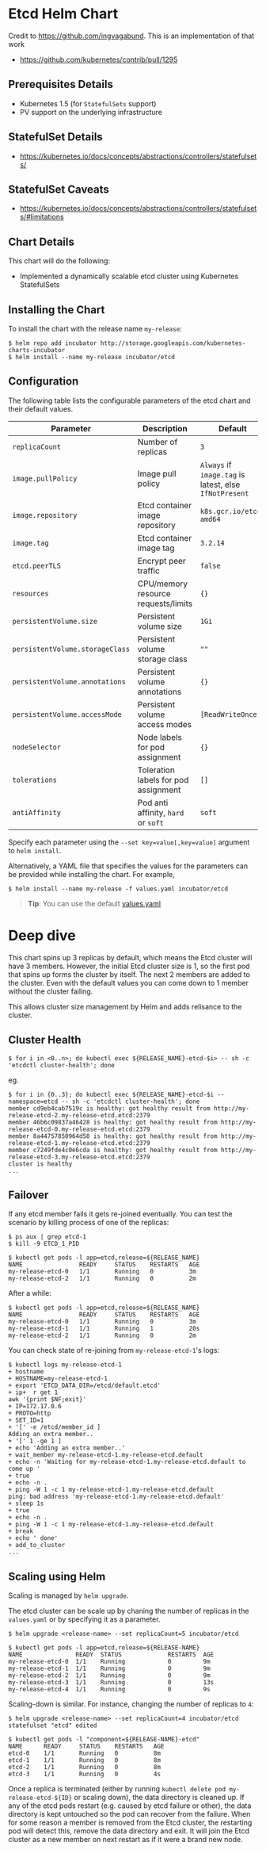 # Etcd Helm Chart

Credit to https://github.com/ingvagabund. This is an implementation of that work

* https://github.com/kubernetes/contrib/pull/1295

## Prerequisites Details
* Kubernetes 1.5 (for `StatefulSets` support)
* PV support on the underlying infrastructure

## StatefulSet Details
* https://kubernetes.io/docs/concepts/abstractions/controllers/statefulsets/

## StatefulSet Caveats
* https://kubernetes.io/docs/concepts/abstractions/controllers/statefulsets/#limitations

## Chart Details
This chart will do the following:

* Implemented a dynamically scalable etcd cluster using Kubernetes StatefulSets

## Installing the Chart

To install the chart with the release name `my-release`:

```shell
$ helm repo add incubator http://storage.googleapis.com/kubernetes-charts-incubator
$ helm install --name my-release incubator/etcd
```

## Configuration

The following table lists the configurable parameters of the etcd chart and their default values.

| Parameter                       | Description                          | Default                                                |
| ------------------------------- | ------------------------------------ | ------------------------------------------------------ |
| `replicaCount`                  | Number of replicas                   | `3`                                                    |
| `image.pullPolicy`              | Image pull policy                    | `Always` if `image.tag` is latest, else `IfNotPresent` |
| `image.repository`              | Etcd container image repository      | `k8s.gcr.io/etcd-amd64`                                |
| `image.tag`                     | Etcd container image tag             | `3.2.14`                                               |
| `etcd.peerTLS`                  | Encrypt peer traffic                 | `false`                                                |
| `resources`                     | CPU/memory resource requests/limits	 | `{}`                                                   |
| `persistentVolume.size`         | Persistent volume size               | `1Gi`                                                  |
| `persistentVolume.storageClass` | Persistent volume storage class      | `""`                                                   |
| `persistentVolume.annotations`  | Persistent volume annotations        | `{}`                                                   |
| `persistentVolume.accessMode`   | Persistent volume access modes       | `[ReadWriteOnce]`                                      |
| `nodeSelector`                  | Node labels for pod assignment       | `{}`                                                   |
| `tolerations`                   | Toleration labels for pod assignment | `[]`                                                   |
| `antiAffinity`                  | Pod anti affinity, `hard` or `soft`  | `soft`                                                 |

Specify each parameter using the `--set key=value[,key=value]` argument to `helm install`.

Alternatively, a YAML file that specifies the values for the parameters can be
provided while installing the chart. For example,

```shell
$ helm install --name my-release -f values.yaml incubator/etcd
```

> **Tip**: You can use the default [values.yaml](values.yaml)

# Deep dive

This chart spins up 3 replicas by default, which means the Etcd cluster will have
3 members. However, the initial Etcd cluster size is 1, so the first pod that spins
up forms the cluster by itself. The next 2 members are added to the cluster. Even
with the default values you can come down to 1 member without the cluster failing.

This allows cluster size management by Helm and adds relisance to the cluster.

## Cluster Health

```shell
$ for i in <0..n>; do kubectl exec ${RELEASE_NAME}-etcd-$i> -- sh -c 'etcdctl cluster-health'; done
```

eg.

```shell
$ for i in {0..3}; do kubectl exec ${RELEASE_NAME}-etcd-$i --namespace=etcd -- sh -c 'etcdctl cluster-health'; done
member cd9eb4cab7519c is healthy: got healthy result from http://my-release-etcd-2.my-release-etcd.etcd:2379
member 46b6c09837a46428 is healthy: got healthy result from http://my-release-etcd-0.my-release-etcd.etcd:2379
member 8a44757850964d58 is healthy: got healthy result from http://my-release-etcd-1.my-release-etcd.etcd:2379
member c7249fde4c0e6cda is healthy: got healthy result from http://my-release-etcd-3.my-release-etcd.etcd:2379
cluster is healthy
...
```

## Failover

If any etcd member fails it gets re-joined eventually.
You can test the scenario by killing process of one of the replicas:

```shell
$ ps aux | grep etcd-1
$ kill -9 ETCD_1_PID
```

```shell
$ kubectl get pods -l app=etcd,release=${RELEASE_NAME}
NAME                READY     STATUS    RESTARTS   AGE
my-release-etcd-0   1/1       Running   0          3m
my-release-etcd-2   1/1       Running   0          2m
```

After a while:

```shell
$ kubectl get pods -l app=etcd,release=${RELEASE_NAME}
NAME                READY     STATUS    RESTARTS   AGE
my-release-etcd-0   1/1       Running   0          3m
my-release-etcd-1   1/1       Running   1          20s
my-release-etcd-2   1/1       Running   0          2m
```

You can check state of re-joining from ``my-release-etcd-1``'s logs:

```shell
$ kubectl logs my-release-etcd-1
+ hostname
+ HOSTNAME=my-release-etcd-1
+ export 'ETCD_DATA_DIR=/etcd/default.etcd'
+ ip+  r get 1
awk '{print $NF;exit}'
+ IP=172.17.0.6
+ PROTO=http
+ SET_ID=1
+ '[' -e /etcd/member_id ]
Adding an extra member..
+ '[' 1 -ge 1 ]
+ echo 'Adding an extra member..'
+ wait_member my-release-etcd-1.my-release-etcd.default
+ echo -n 'Waiting for my-release-etcd-1.my-release-etcd.default to come up '
+ true
+ echo -n .
+ ping -W 1 -c 1 my-release-etcd-1.my-release-etcd.default
ping: bad address 'my-release-etcd-1.my-release-etcd.default'
+ sleep 1s
+ true
+ echo -n .
+ ping -W 1 -c 1 my-release-etcd-1.my-release-etcd.default
+ break
+ echo ' done'
+ add_to_cluster
...
```

## Scaling using Helm

Scaling is managed by `helm upgrade`.

The etcd cluster can be scale up by chaning the number of replicas in the
`values.yaml` or by specifying it as a parameter.

```shell
$ helm upgrade <release-name> --set replicaCount=5 incubator/etcd

$ kubectl get pods -l app=etcd,release=${RELEASE-NAME}
NAME               READY  STATUS             RESTARTS  AGE
my-release-etcd-0  1/1    Running            0         9m
my-release-etcd-1  1/1    Running            0         9m
my-release-etcd-2  1/1    Running            0         9m
my-release-etcd-3  1/1    Running            0         13s
my-release-etcd-4  1/1    Running            0         9s
```

Scaling-down is similar. For instance, changing the number of replicas to ``4``:

```shell
$ helm upgrade <release-name> --set replicaCount=4 incubator/etcd
statefulset "etcd" edited

$ kubectl get pods -l "component=${RELEASE-NAME}-etcd"
NAME      READY     STATUS    RESTARTS   AGE
etcd-0    1/1       Running   0          8m
etcd-1    1/1       Running   0          8m
etcd-2    1/1       Running   0          8m
etcd-3    1/1       Running   0          4s
```

Once a replica is terminated (either by running `kubectl delete pod my-release-etcd-${ID}`
or scaling down), the data directory is cleaned up. If any of the etcd pods restart
(e.g. caused by etcd failure or other), the data directory is kept untouched so the
pod can recover from the failure. When for some reason a member is removed from the
Etcd cluster, the restarting pod will detect this, remove the data directory and
exit. It will join the Etcd cluster as a new member on next restart as if it were
a brand new node.
